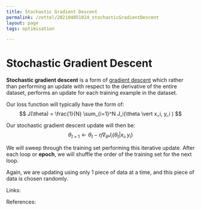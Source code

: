 ```yaml
---
title: Stochastic Gradient Descent
permalink: /zettel/202104051024_stochasticGradientDescent
layout: page
tags: optimisation

---
```

# Stochastic Gradient Descent

**Stochastic gradient descent** is a form of [gradient descent](202103282312_gradientDescentUpdate) which rather
than performing an update with respect to the derivative of the entire dataset, performs an update
for each training example in the dataset. 

Our loss function will typically have the form of:
$$
J(\theta) = \frac{1}{N} \sum_{i=1}^N J_i(\theta \vert x_i, y_i )
$$

Our stochastic gradient descent update will then be:
$$
\theta_{t+1} \leftarrow \theta_t - \eta \nabla_{\theta} J_i (\theta_t \vert x_i, y_i )
$$

We will sweep through the training set performing this iterative update. After each loop or 
**epoch**, we will shuffle the order of the training set for the next loop.

Again, we are updating using only 1 piece of data at a time, and this piece of data is chosen randomly.

Links: 

References: 


